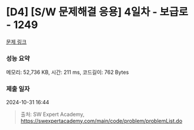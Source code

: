 # [D4] [S/W 문제해결 응용] 4일차 - 보급로 - 1249 

[문제 링크](https://swexpertacademy.com/main/code/problem/problemDetail.do?contestProbId=AV15QRX6APsCFAYD) 

### 성능 요약

메모리: 52,736 KB, 시간: 211 ms, 코드길이: 762 Bytes

### 제출 일자

2024-10-31 16:44



> 출처: SW Expert Academy, https://swexpertacademy.com/main/code/problem/problemList.do